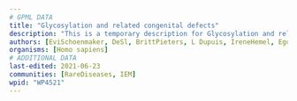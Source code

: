 ```yaml
---
# GPML DATA
title: "Glycosylation and related congenital defects"
description: "This is a temporary description for Glycosylation and related congenital defects"
authors: [EviSchoenmaker, DeSl, BrittPieters, L Dupuis, IreneHemel, Egonw, Fehrhart, MaintBot, Finterly]
organisms: [Homo sapiens]
# ADDITIONAL DATA
last-edited: 2021-06-23
communities: [RareDiseases, IEM]
wpid: "WP4521"
---
```

